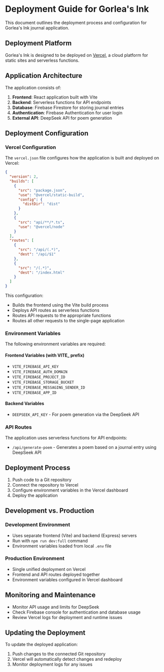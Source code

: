 # Deployment Guide for Gorlea's Ink

This document outlines the deployment process and configuration for Gorlea's Ink journal application.

## Deployment Platform

Gorlea's Ink is designed to be deployed on [Vercel](https://vercel.com), a cloud platform for static sites and serverless functions.

## Application Architecture

The application consists of:

1. **Frontend**: React application built with Vite
2. **Backend**: Serverless functions for API endpoints
3. **Database**: Firebase Firestore for storing journal entries
4. **Authentication**: Firebase Authentication for user login
5. **External API**: DeepSeek API for poem generation

## Deployment Configuration

### Vercel Configuration

The `vercel.json` file configures how the application is built and deployed on Vercel:

```json
{
  "version": 2,
  "builds": [
    {
      "src": "package.json",
      "use": "@vercel/static-build",
      "config": {
        "distDir": "dist"
      }
    },
    {
      "src": "api/**/*.ts",
      "use": "@vercel/node"
    }
  ],
  "routes": [
    {
      "src": "/api/(.*)",
      "dest": "/api/$1"
    },
    {
      "src": "/(.*)",
      "dest": "/index.html"
    }
  ]
}
```

This configuration:
- Builds the frontend using the Vite build process
- Deploys API routes as serverless functions
- Routes API requests to the appropriate functions
- Routes all other requests to the single-page application

### Environment Variables

The following environment variables are required:

#### Frontend Variables (with VITE_ prefix)
- `VITE_FIREBASE_API_KEY`
- `VITE_FIREBASE_AUTH_DOMAIN`
- `VITE_FIREBASE_PROJECT_ID`
- `VITE_FIREBASE_STORAGE_BUCKET`
- `VITE_FIREBASE_MESSAGING_SENDER_ID`
- `VITE_FIREBASE_APP_ID`

#### Backend Variables
- `DEEPSEEK_API_KEY` - For poem generation via the DeepSeek API

### API Routes

The application uses serverless functions for API endpoints:

- `/api/generate-poem` - Generates a poem based on a journal entry using DeepSeek API

## Deployment Process

1. Push code to a Git repository
2. Connect the repository to Vercel
3. Configure environment variables in the Vercel dashboard
4. Deploy the application

## Development vs. Production

### Development Environment
- Uses separate frontend (Vite) and backend (Express) servers
- Run with `npm run dev:full` command
- Environment variables loaded from local `.env` file

### Production Environment
- Single unified deployment on Vercel
- Frontend and API routes deployed together
- Environment variables configured in Vercel dashboard

## Monitoring and Maintenance

- Monitor API usage and limits for DeepSeek
- Check Firebase console for authentication and database usage
- Review Vercel logs for deployment and runtime issues

## Updating the Deployment

To update the deployed application:
1. Push changes to the connected Git repository
2. Vercel will automatically detect changes and redeploy
3. Monitor deployment logs for any issues
